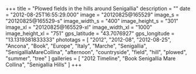 +++
title = "Plowed fields in the hills around Senigallia"
description = ""
date = "2012-08-25T16:55:29.000"
image = "20120825@165529"
image_s = "20120825@165529-s"
image_width_s = "400"
image_height_s = "301"
image_xl = "20120825@165529-xl"
image_width_xl = "1000"
image_height_xl = "751"
gps_latitude = "43.7076927"
gps_longitude = "13.1319381833333"
phototags = [ "2012", "2012-08", "2012-08-25", "Ancona", "Book", "Europe", "Italy", "Marche", "Senigallia", "SenigalliaMareCollina", "afternoon", "countryside", "field", "hill", "plowed", "summer", "tree" ]
galleries = [ "2012 Timeline", "Book Senigallia Mare Collina", "Senigallia Hills" ]
+++
